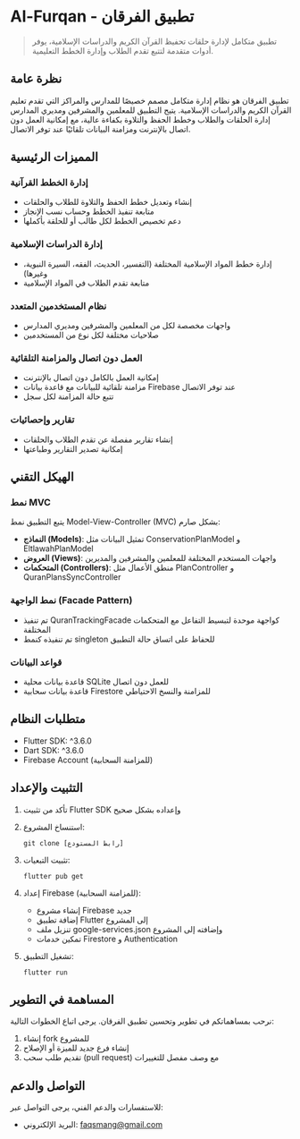 # Al-Furqan - تطبيق الفرقان

> تطبيق متكامل لإدارة حلقات تحفيظ القرآن الكريم والدراسات الإسلامية، يوفر أدوات متقدمة لتتبع تقدم الطلاب وإدارة الخطط التعليمية.

## نظرة عامة

تطبيق الفرقان هو نظام إدارة متكامل مصمم خصيصًا للمدارس والمراكز التي تقدم تعليم القرآن الكريم والدراسات الإسلامية. يتيح التطبيق للمعلمين والمشرفين ومديري المدارس إدارة الحلقات والطلاب وخطط الحفظ والتلاوة بكفاءة عالية، مع إمكانية العمل دون اتصال بالإنترنت ومزامنة البيانات تلقائيًا عند توفر الاتصال.

## المميزات الرئيسية

### إدارة الخطط القرآنية
- إنشاء وتعديل خطط الحفظ والتلاوة للطلاب والحلقات
- متابعة تنفيذ الخطط وحساب نسب الإنجاز
- دعم تخصيص الخطط لكل طالب أو للحلقة بأكملها

### إدارة الدراسات الإسلامية
- إدارة خطط المواد الإسلامية المختلفة (التفسير، الحديث، الفقه، السيرة النبوية، وغيرها)
- متابعة تقدم الطلاب في المواد الإسلامية

### نظام المستخدمين المتعدد
- واجهات مخصصة لكل من المعلمين والمشرفين ومديري المدارس
- صلاحيات مختلفة لكل نوع من المستخدمين

### العمل دون اتصال والمزامنة التلقائية
- إمكانية العمل بالكامل دون اتصال بالإنترنت
- مزامنة تلقائية للبيانات مع قاعدة بيانات Firebase عند توفر الاتصال
- تتبع حالة المزامنة لكل سجل

### تقارير وإحصائيات
- إنشاء تقارير مفصلة عن تقدم الطلاب والحلقات
- إمكانية تصدير التقارير وطباعتها

## الهيكل التقني

### نمط MVC
يتبع التطبيق نمط Model-View-Controller (MVC) بشكل صارم:
- **النماذج (Models)**: تمثيل البيانات مثل ConservationPlanModel و EltlawahPlanModel
- **العروض (Views)**: واجهات المستخدم المختلفة للمعلمين والمشرفين والمديرين
- **المتحكمات (Controllers)**: منطق الأعمال مثل PlanController و QuranPlansSyncController

### نمط الواجهة (Facade Pattern)
- تم تنفيذ QuranTrackingFacade كواجهة موحدة لتبسيط التفاعل مع المتحكمات المختلفة
- تم تنفيذه كنمط singleton للحفاظ على اتساق حالة التطبيق

### قواعد البيانات
- قاعدة بيانات محلية SQLite للعمل دون اتصال
- قاعدة بيانات سحابية Firestore للمزامنة والنسخ الاحتياطي

## متطلبات النظام

- Flutter SDK: ^3.6.0
- Dart SDK: ^3.6.0
- Firebase Account (للمزامنة السحابية)

## التثبيت والإعداد

1. تأكد من تثبيت Flutter SDK وإعداده بشكل صحيح
2. استنساخ المشروع:
   ```
   git clone [رابط المستودع]
   ```
3. تثبيت التبعيات:
   ```
   flutter pub get
   ```
4. إعداد Firebase (للمزامنة السحابية):
   - إنشاء مشروع Firebase جديد
   - إضافة تطبيق Flutter إلى المشروع
   - تنزيل ملف google-services.json وإضافته إلى المشروع
   - تمكين خدمات Firestore و Authentication

5. تشغيل التطبيق:
   ```
   flutter run
   ```

## المساهمة في التطوير

نرحب بمساهماتكم في تطوير وتحسين تطبيق الفرقان. يرجى اتباع الخطوات التالية:

1. إنشاء fork للمشروع
2. إنشاء فرع جديد للميزة أو الإصلاح
3. تقديم طلب سحب (pull request) مع وصف مفصل للتغييرات


## التواصل والدعم

للاستفسارات والدعم الفني، يرجى التواصل عبر:
- البريد الإلكتروني: faqsmang@gmail.com
